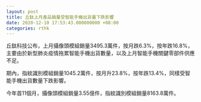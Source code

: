 ```yaml
---
layout: post
title: 丘鈦上月產品銷量受智能手機出貨量下跌影響
date: 2020-12-10 17:53:43.000000000 +08:00
categories: rthk
---
```


丘鈦科技公布，上月攝像頭模組銷量3495.3萬件，按月跌6.3%，按年跌16.8%，主要由於新型肺炎疫情拖累智能手機出貨數量，以及上月智能手機關鍵零部件供應不足。

期內，指紋識別模組銷量1045.2萬件，按月升23.8%，按年跌13.4%，同樣受智能手機出貨數量下跌影響。

今年首11個月，攝像頭模組銷量3.55億件，指紋識別模組銷量8163.8萬件。
